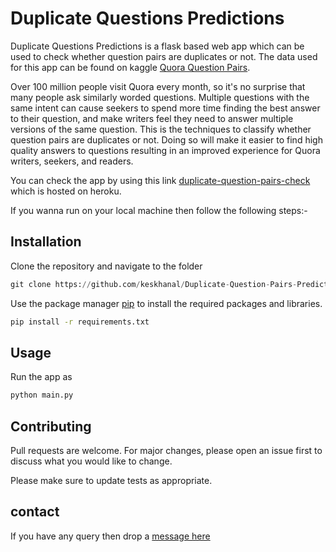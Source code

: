 # Duplicate Questions Predictions

Duplicate Questions Predictions is a flask based web app which can be used to check whether question pairs are duplicates or not. The data used for this app can be found on kaggle [Quora Question Pairs](https://www.kaggle.com/c/quora-question-pairs). 

Over 100 million people visit Quora every month, so it's no surprise that many people ask similarly worded questions. Multiple questions with the same intent can cause seekers to spend more time finding the best answer to their question, and make writers feel they need to answer multiple versions of the same question. This is the techniques to classify whether question pairs are duplicates or not. Doing so will make it easier to find high quality answers to questions resulting in an improved experience for Quora writers, seekers, and readers.

You can check the app by using this link [duplicate-question-pairs-check](https://duplicate-question-pairs-check.herokuapp.com/) which is hosted on heroku.

If you wanna run on your local machine then follow the following steps:-
## Installation
Clone the repository and navigate to the folder

```python
git clone https://github.com/keskhanal/Duplicate-Question-Pairs-Prediction.git
```

Use the package manager [pip](https://pip.pypa.io/en/stable/) to install the required packages and libraries.

```bash
pip install -r requirements.txt
```

## Usage
Run the app as
```python
python main.py
```

## Contributing
Pull requests are welcome. For major changes, please open an issue first to discuss what you would like to change.

Please make sure to update tests as appropriate.

## contact
If you have any query then drop a [message here](https://www.linkedin.com/in/keskhanal/)
